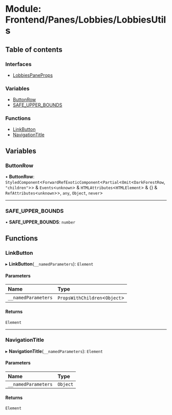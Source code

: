 # Module: Frontend/Panes/Lobbies/LobbiesUtils

## Table of contents

### Interfaces

- [LobbiesPaneProps](../interfaces/Frontend_Panes_Lobbies_LobbiesUtils.LobbiesPaneProps.md)

### Variables

- [ButtonRow](Frontend_Panes_Lobbies_LobbiesUtils.md#buttonrow)
- [SAFE_UPPER_BOUNDS](Frontend_Panes_Lobbies_LobbiesUtils.md#safe_upper_bounds)

### Functions

- [LinkButton](Frontend_Panes_Lobbies_LobbiesUtils.md#linkbutton)
- [NavigationTitle](Frontend_Panes_Lobbies_LobbiesUtils.md#navigationtitle)

## Variables

### ButtonRow

• **ButtonRow**: `StyledComponent`<`ForwardRefExoticComponent`<`Partial`<`Omit`<`DarkForestRow`, `"children"`\>\> & `Events`<`unknown`\> & `HTMLAttributes`<`HTMLElement`\> & {} & `RefAttributes`<`unknown`\>\>, `any`, `Object`, `never`\>

---

### SAFE_UPPER_BOUNDS

• **SAFE_UPPER_BOUNDS**: `number`

## Functions

### LinkButton

▸ **LinkButton**(`__namedParameters`): `Element`

#### Parameters

| Name                | Type                           |
| :------------------ | :----------------------------- |
| `__namedParameters` | `PropsWithChildren`<`Object`\> |

#### Returns

`Element`

---

### NavigationTitle

▸ **NavigationTitle**(`__namedParameters`): `Element`

#### Parameters

| Name                | Type     |
| :------------------ | :------- |
| `__namedParameters` | `Object` |

#### Returns

`Element`
